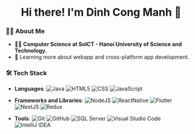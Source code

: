 <h1 align="center">Hi there! I'm Dinh Cong Manh 👋</h1>

### 👨‍💻 About Me
- 🧑‍🎓 **Computer Science at SoICT - Hanoi University of Science and Technology.**
- 🌱 Learning more about webapp and cross-platform app development.

### 🛠 Tech Stack
- **Languages**: ![Java](https://img.shields.io/badge/-Java-007396?style=flat-square&logo=java&logoColor=white) ![HTML5](https://img.shields.io/badge/-HTML5-E34F26?style=flat-square&logo=html5&logoColor=white) ![CSS](https://img.shields.io/badge/-CSS3-1572B6?style=flat-square&logo=css3) ![JavaScript](https://img.shields.io/badge/-JavaScript-323330?style=flat-square&logo=javascript)

- **Frameworks and Libraries**: ![NodeJS](https://img.shields.io/badge/-NodeJS-339933?style=flat-square&logo=Node.js&logoColor=white) ![ReactNative](https://img.shields.io/badge/-ReactNative-61DAFB?style=flat-square&logo=react&logoColor=black) ![Flutter](https://img.shields.io/badge/-Flutter-02569B?style=flat-square&logo=flutter&logoColor=white) ![NextJS](https://img.shields.io/badge/-Next.js-000000?style=flat-square&logo=nextdotjs) ![Redux](https://img.shields.io/badge/-Redux-764ABC?style=flat-square&logo=redux&logoColor=white)

- **Tools**: ![Git](https://img.shields.io/badge/-Git-F05032?style=flat-square&logo=git&logoColor=white) ![GitHub](https://img.shields.io/badge/-GitHub-181717?style=flat-square&logo=github) ![SQL Server](https://img.shields.io/badge/-SQL%20Server-CC2927?style=flat-square&logo=microsoft-sql-server&logoColor=white) ![Visual Studio Code](https://img.shields.io/badge/-Visual%20Studio%20Code-007ACC?style=flat-square&logo=visual-studio-code&logoColor=white) ![IntelliJ IDEA](https://img.shields.io/badge/-IntelliJ%20IDEA-000000?style=flat-square&logo=intellij-idea&logoColor=white)

